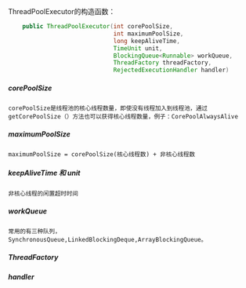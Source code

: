 ThreadPoolExecutor的构造函数：
```java
    public ThreadPoolExecutor(int corePoolSize,
                              int maximumPoolSize,
                              long keepAliveTime,
                              TimeUnit unit,
                              BlockingQueue<Runnable> workQueue,
                              ThreadFactory threadFactory,
                              RejectedExecutionHandler handler)
```
##### corePoolSize
    corePoolSize是线程池的核心线程数量，即使没有线程加入到线程池，通过getCorePoolSize（）方法也可以获得核心线程数量，例子：CorePoolAlwaysAlive
    
##### maximumPoolSize
    maximumPoolSize = corePoolSize(核心线程数) + 非核心线程数
    
##### keepAliveTime 和 unit
    非核心线程的闲置超时时间
    
##### workQueue
    常用的有三种队列，SynchronousQueue,LinkedBlockingDeque,ArrayBlockingQueue。
    
##### ThreadFactory

##### handler


